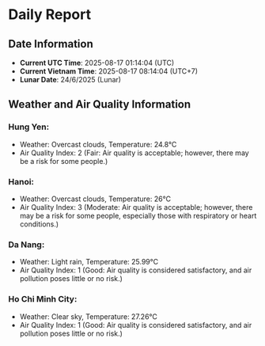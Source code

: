 # Daily Report
## Date Information
- **Current UTC Time**: 2025-08-17 01:14:04 (UTC)
- **Current Vietnam Time**: 2025-08-17 08:14:04 (UTC+7)
- **Lunar Date**: 24/6/2025 (Lunar)

## Weather and Air Quality Information

### Hung Yen:
- Weather: Overcast clouds, Temperature: 24.8°C
- Air Quality Index: 2 (Fair: Air quality is acceptable; however, there may be a risk for some people.)

### Hanoi:
- Weather: Overcast clouds, Temperature: 26°C
- Air Quality Index: 3 (Moderate: Air quality is acceptable; however, there may be a risk for some people, especially those with respiratory or heart conditions.)

### Da Nang:
- Weather: Light rain, Temperature: 25.99°C
- Air Quality Index: 1 (Good: Air quality is considered satisfactory, and air pollution poses little or no risk.)

### Ho Chi Minh City:
- Weather: Clear sky, Temperature: 27.26°C
- Air Quality Index: 1 (Good: Air quality is considered satisfactory, and air pollution poses little or no risk.)
